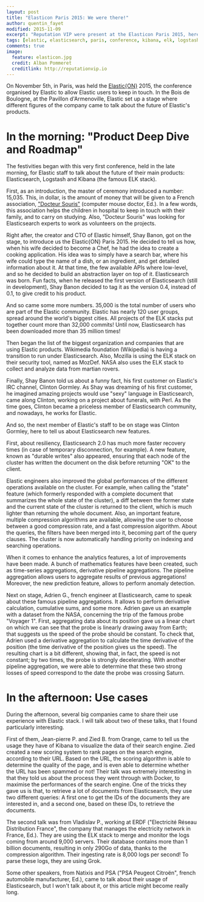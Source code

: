 ```yaml
---
layout: post
title: "Elasticon Paris 2015: We were there!"
author: quentin_fayet
modified: 2015-11-09
excerpt: "Reputation VIP were present at the Elasticon Paris 2015, here is what we thought about it!"
tags: [elastic, elasticsearch, paris, conference, kibana, elk, logstash]
comments: true
image:
  feature: elasticon.jpg
  credit: Alban Pommeret
  creditlink: http://reputationvip.io
---
```


On November 5th, in Paris, was held the [Elastic{ON}](https://www.elastic.co/elasticon) 2015, the conference organised
by Elastic to allow Elastic users to keep in touch. In the Bois de Boulogne, at the Pavillon d'Armenoville,
Elastic set up a stage where different figures of the company came to talk about the future of Elastic's products.

# In the morning: "Product Deep Dive and Roadmap"

The festivities began with this very first conference, held in the late morning, for Elastic staff to talk about
the future of their main products: Elasticsearch, Logstash and Kibana (the famous ELK stack).

First, as an introduction, the master of ceremony introduced a number: 15,035. This, in dollar, is the amount of money
that will be given to a French association, ["Docteur Souris"](www.docteursouris.fr) (computer mouse doctor, Ed.). In
a few words, this association helps the children in hospital to keep in touch with their family, and to carry on
studying. Also, "Docteur Souris" was looking for Elasticsearch experts to work as volunteers on the projects.

Right after, the creator and CTO of Elastic himself, Shay Banon, got on the stage, to introduce us the Elastic{ON} Paris
2015. He decided to tell us how, when his wife decided to become a Chef, he had the idea to create a cooking
application. His idea was to simply have a search bar, where his wife could type the name of a dish, or an
ingredient, and get detailed information about it. At that time, the few available APIs where low-level,
and so he decided to build an abstraction layer on top of it. Elasticsearch was born. Fun facts, when he released the
first version of Elasticsearch (still in development), Shay Banon decided to tag it as the version 0.4, instead of
0.1, to give credit to his product.

And so came some more numbers. 35,000 is the total number of users who are part of the Elastic community. Elastic
has nearly 120 user groups, spread around the world's biggest cities. All projects of the ELK stacks put together
count more than 32,000 commits! Until now, Elasticsearch has been downloaded more than 35 million times!

Then began the list of the biggest organization and companies that are using Elastic products. Wikimedia foundation
(Wikipedia) is having a transition to run under Elasticsearch. Also, Mozilla is using the ELK stack on their
security tool, named as MozDef. NASA also uses the ELK stack to collect and analyze data from martian rovers.

Finally, Shay Banon told us about a funny fact, his first customer on Elastic's IRC channel, Clinton Gormley. As Shay
was dreaming of his first customer, he imagined amazing projects would use "sexy" language in Elasticsearch, came along
Clinton, working on a project about funerals, with Perl. As the time goes, Clinton became a priceless member
of Elasticsearch community, and nowadays, he works for Elastic.

And so, the next member of Elastic's staff to be on stage was Clinton Gormley, here to tell us about Elasticsearch new
features.

First, about resiliency, Elasticsearch 2.0 has much more faster recovery times (in case of temporary disconnection, for
example). A new feature, known as "durable writes" also appeared, ensuring that each node of the cluster has written
the document on the disk before returning "OK" to the client.

Elastic engineers also improved the global performances of the different operations available on the cluster. For
example, when calling the "state" feature (which formerly responded with a complete document that summarizes the whole
state of the cluster), a diff between the former state and the current state of the cluster is returned to the client,
which is much lighter than returning the whole document. Also, an important feature, multiple compression algorithms are
available, allowing the user to choose between a good compression rate, and a fast compression algorithm. About the
queries, the filters have been merged into it, becoming part of the query clauses. The cluster is now automatically
handling priority on indexing and searching operations.

When it comes to enhance the analytics features, a lot of improvements have been made. A bunch of mathematics features
have been created, such as time-series aggregations, derivative pipeline aggregations. The pipeline aggregation allows
users to aggregate results of previous aggregations! Moreover, the new prediction feature, allows to perform anomaly
detection.

Next on stage, Adrien G., french engineer at Elasticsearch, came to speak about these famous pipeline aggregations.
It allows to perform derivative calculation, cumulative sums, and some more. Adrien gave us an example with a dataset
from the NASA, concerning the trip of the famous probe "Voyager 1". First, aggregating data about its position gave us a
linear chart on which we can see that the probe is linearly drawing away from Earth; that suggests us the speed of the
probe should be constant. To check that, Adrien used a derivative aggregation to calculate the time derivative of the
position (the time derivative of the position gives us the speed). The resulting chart is a bit different, showing that,
in fact, the speed is not constant; by two times, the probe is strongly decelerating. With another pipeline
aggregation, we were able to determine that these two strong losses of speed correspond to the date the probe was
crossing Saturn.

# In the afternoon: Use cases

During the afternoon, several big companies came to share their use experience with Elastic stack. I will talk about
two of these talks, that I found particularly interesting.

First of them, Jean-pierre P. and Zied B. from Orange, came to tell us the usage they have of Kibana to visualize
the data of their search engine. Zied created a new scoring system to rank pages on the search engine, according
to their URL. Based on the URL, the scoring algorithm is able to determine the quality of the page, and is even able
to determine whether the URL has been spammed or not! Their talk was extremely interesting in that they told us about
the process they went through with Docker, to maximise the performances of the search engine. One of the tricks they
gave us is that, to retrieve a lot of documents from Elasticsearch, they use two different queries: A first one to get
the IDs of the documents they are interested in, and a second one, based on these IDs, to retrieve the documents.

The second talk was from Vladislav P., working at ERDF ("Electricité Réseau Distribution France", the company that
manages the electricity network in France, Ed.). They are using the ELK stack to merge and monitor the logs coming from
around 9,000 servers. Their database contains more than 1 billion documents, resulting in only 290Go of data, thanks to
the compression algorithm. Their ingesting rate is 8,000 logs per second! To parse these logs, they are using Grok.

Some other speakers, from Natixis and PSA ("PSA Peugeot Citroën", french automobile manufacturer, Ed.), came to talk
about their usage of Elasticsearch, but I won't talk about it, or this article might become really long.
